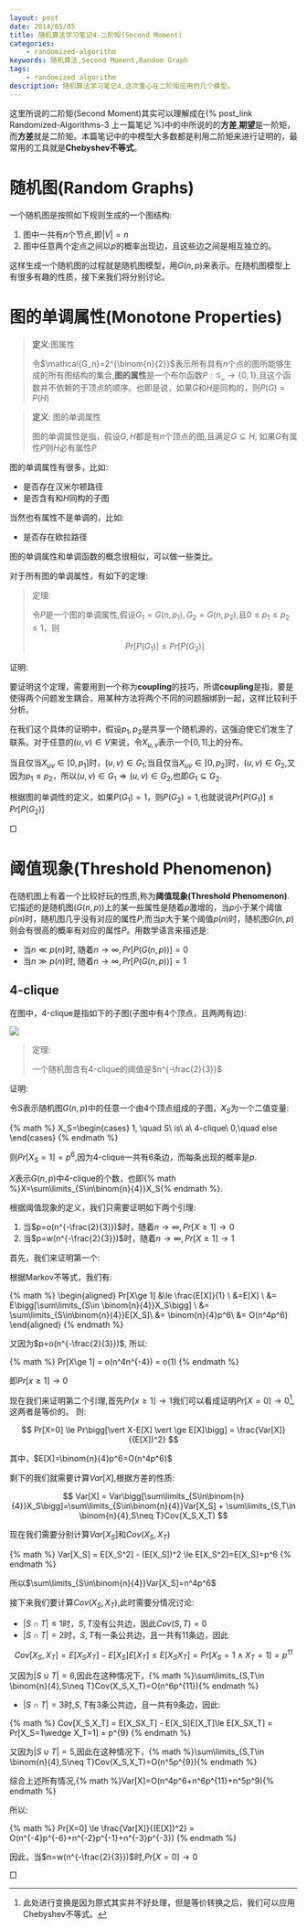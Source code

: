 ```yaml
---
layout: post
date: 2014/05/05
title: 随机算法学习笔记4-二阶矩(Second Moment)
categories: 
    - randomized-algorithm
keywords: 随机算法,Second Moment,Random Graph
tags: 
    - randomized algorithm
description: 随机算法学习笔记4,这次重心在二阶矩应用的几个模型。
---
```


这里所说的二阶矩(Second Moment)其实可以理解成在{% post_link Randomized-Algorithms-3 上一篇笔记 %}中的中所说的的**方差**,**期望**是一阶矩，而**方差**就是二阶矩。本篇笔记中的中模型大多数都是利用二阶矩来进行证明的，最常用的工具就是**Chebyshev不等式**。 

# 随机图(Random Graphs) 

一个随机图是按照如下规则生成的一个图结构:

1. 图中一共有$n$个节点,即$\vert V \vert=n$
2. 图中任意两个定点之间以$p$的概率出现边，且这些边之间是相互独立的。

这样生成一个随机图的过程就是随机图模型，用$G(n,p)$来表示。在随机图模型上有很多有趣的性质，接下来我们将分别讨论。


# 图的单调属性(Monotone Properties)

> **定义**:图属性
>
>  令$\mathcal{G_n}=2^{\binom{n}{2}}$表示所有具有$n$个点的图所能够生成的所有图结构的集合,**图的属性**是一个布尔函数$P:\mathcal{G_n}\rightarrow \{0,1\}$,且这个函数并不依赖的于顶点的顺序。也即是说，如果$G$和$H$是同构的，则$P(G)=P(H)$


> **定义**: 图的单调属性
>
> 图的单调属性是指，假设$G,H$都是有$n$个顶点的图,且满足$G\subseteq H$, 如果$G$有属性$P$则$H$必有属性$P$


图的单调属性有很多，比如:

- 是否存在汉米尔顿路径
- 是否含有和$H$同构的子图

当然也有属性不是单调的，比如:

- 是否存在欧拉路径

图的单调属性和单调函数的概念很相似，可以做一些类比。

对于所有图的单调属性，有如下的定理:

> 定理:
>
> 令$P$是一个图的单调属性,假设$G_1=G(n,p_1),G_2=G(n,p_2)$,且$0\le p_1\le p_2 \le 1$，则
>
> $$Pr[P(G_1)] \le Pr[P(G_2)] $$

证明:

要证明这个定理，需要用到一个称为**coupling**的技巧，所谓**coupling**是指，要是使得两个问题发生耦合，用某种方法将两个不同的问题捆绑到一起，这样比较利于分析。

在我们这个具体的证明中，假设$p_1,p_2$是共享一个随机源的，这强迫使它们发生了联系。对于任意的$(u,v)\in V$来说，令$X_{u,v}$表示一个$[0,1]$上的分布。

当且仅当$X_{uv}\in [0,p_1]$时，$(u,v)\in G_1$;当且仅当$X_{uv}\in [0,p_2]$时，$(u,v)\in G_2$,又因为$p_1 \le p_2$，所以$(u,v)\in G_1 \Rightarrow (u,v)\in G_2$,也即$G_1\subseteq G_2$.

根据图的单调性的定义，如果$P(G_1)=1$，则$P(G_2)=1$,也就说说$Pr[P(G_1)]\le Pr[P(G_2)]$

$\Box$


# 阈值现象(Threshold Phenomenon)

在随机图上有着一个比较好玩的性质,称为**阈值现象(Threshold Phenomenon)**.它描述的是随机图($G(n,p)$)上的某一些属性是随着$p$激增的，当$p$小于某个阈值$p(n)$时，随机图几乎没有对应的属性$P$;而当$p$大于某个阈值$p(n)$时，随机图$G(n,p)$则会有很高的概率有对应的属性$P$。用数学语言来描述是:

- 当$n\ll p(n)$时, 随着$n\rightarrow \infty,Pr[P(G(n,p))]=0$
- 当$n\gg p(n)$时, 随着$n \rightarrow \infty,Pr[P(G(n,p))]=1$

## 4-clique

在图中，4-clique是指如下的子图(子图中有4个顶点，且两两有边):

![](/assets/image/posts/2014-4-28-Randomized-Algorithm-4-0.png)


> 定理:
>
> 一个随机图含有4-clique的阈值是$n^{-\frac{2}{3}}$

证明:

令$S$表示随机图$G(n,p)$中的任意一个由4个顶点组成的子图，$X_S$为一个二值变量:

{% math %}
X_S=\begin{cases}
1, \quad S\ is\ a\ 4-clique\\
0,\quad else
\end{cases}
{% endmath %}

则$Pr[X_S=1]=p^6$,因为4-clique一共有6条边，而每条出现的概率是$p$.

$X$表示$G(n,p)$中4-clique的个数，也即{% math %}X=\sum\limits_{S\in\binom{n}{4}}X_S{% endmath %}.

根据阈值现象的定义，我们只需要证明如下两个引理:

1. 当$p=o(n^{-\frac{2}{3}})$时，随着$n\rightarrow\infty, Pr[X\ge 1]\rightarrow 0$
2. 当$p=w(n^{-\frac{2}{3}})$时，随着$n\rightarrow\infty, Pr[X\ge 1]\rightarrow 1$

首先，我们来证明第一个:

根据Markov不等式，我们有:

{% math %}
\begin{aligned}
Pr[X\ge 1] &\le \frac{E[X]}{1} \\
&=E[X] \\
&= E\bigg[\sum\limits_{S\in \binom{n}{4}}X_S\bigg] \\
&= \sum\limits_{S\in\binom{n}{4}}E[X_S]\\
&= \binom{n}{4}p^6\\
&= O(n^4p^6)
\end{aligned}
{% endmath %}

又因为$p=o(n^{-\frac{2}{3}})$, 所以:

{% math %}
Pr[X\ge 1] = o(n^4n^{-4}) = o(1)
{% endmath %}

即$Pr[x\ge 1]\rightarrow 0$

现在我们来证明第二个引理,首先$Pr[x\ge 1]\rightarrow 1$我们可以看成证明$Pr[X=0]\rightarrow 0$[^1],这两者是等价的。 则:

$$
Pr[X=0] \le Pr\bigg[\vert X-E[X] \vert \ge E[X]\bigg] = \frac{Var[X]}{(E[X])^2}
$$

其中，$E[X]=\binom{n}{4}p^6=O(n^4p^6)$

剩下的我们就需要计算$Var[X]$,根据方差的性质:


$$
Var[X] = Var\bigg[\sum\limits_{S\in\binom{n}{4}}X_S\bigg]=\sum\limits_{S\in\binom{n}{4}}Var[X_S] + \sum\limits_{S,T\in \binom{n}{4},S\neq T}Cov(X_S,X_T)
$$

现在我们需要分别计算$Var[X_S]$和$Cov(X_S,X_T)$


{% math %}
Var[X_S] = E[X_S^2] - (E[X_S])^2 \le E[X_S^2]=E[X_S]=p^6
{% endmath %}

所以$\sum\limits_{S\in\binom{n}{4}}Var[X_S]=n^4p^6$

接下来我们要计算$Cov(X_S,X_T)$,此时需要分情况讨论:

- $\vert S\cap T\vert \le1$时，$S,T$没有公共边，因此$Cov(S,T)=0$
- $\vert S\cap T \vert =2$时，$S,T$有一条公共边，且一共有11条边，因此

$$
Cov[X_S,X_T] = E[X_SX_T] - E[X_S]E[X_T]\le E[X_SX_T] = Pr[X_S=1\wedge X_T=1] = p^{11}
$$

又因为$\vert S\cup T\vert=6$,因此在这种情况下，{% math %}\sum\limits_{S,T\in \binom{n}{4},S\neq T}Cov(X_S,X_T)=O(n^6p^{11}){% endmath %}

- $\vert S\cap T \vert =3$时,$S,T$有3条公共边，且一共有9条边，因此:

{% math %}
Cov[X_S,X_T] = E[X_SX_T] - E[X_S]E[X_T]\le E[X_SX_T] = Pr[X_S=1\wedge X_T=1] = p^{9}
{% endmath %}

又因为$\vert S\cup T\vert=5$,因此在这种情况下，{% math %}\sum\limits_{S,T\in \binom{n}{4},S\neq T}Cov(X_S,X_T)=O(n^5p^{9}){% endmath %}

综合上述所有情况,{% math %}Var[X]=O(n^4p^6+n^6p^{11}+n^5p^9){% endmath %}

所以:

{% math %}
Pr[X=0] \le \frac{Var[X]}{(E[X])^2} = O(n^{-4}p^{-6}+n^{-2}p^{-1}+n^{-3}p^{-3})
{% endmath %}

因此，当$n=w(n^{-\frac{2}{3}})$时,$Pr[X=0]\rightarrow 0$

$\Box$


[^1]:此处进行变换是因为原式其实并不好处理，但是等价转换之后，我们可以应用Chebyshev不等式。




